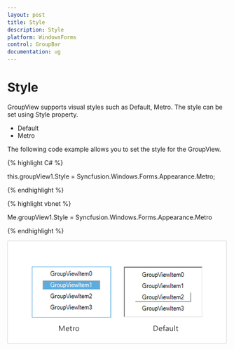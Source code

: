 ```yaml
---
layout: post
title: Style 
description: Style 
platform: WindowsForms
control: GroupBar
documentation: ug
---
```

# Style 

GroupView supports visual styles such as Default, Metro. The style can be set using Style property. 

* Default
* Metro

The following code example allows you to set the style for the GroupView.

{% highlight C# %}  

this.groupView1.Style = Syncfusion.Windows.Forms.Appearance.Metro;

{% endhighlight %}



{% highlight vbnet %} 

Me.groupView1.Style = Syncfusion.Windows.Forms.Appearance.Metro

{% endhighlight %}



 ![](Overview_images/Overview_img45.png) 


